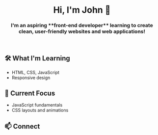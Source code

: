 <h1 align="center">Hi, I'm John 👋</h1>
<h3 align="center">I'm an aspiring **front-end developer** learning to create clean, user-friendly websites and web applications!</h3>

<br />

## 🛠️ What I'm Learning
- HTML, CSS, JavaScript
- Responsive design

## 🚀 Current Focus
- JavaScript fundamentals
- CSS layouts and animations

## 📫 Connect
<p align="left">
  <a href="https://www.linkedin.com/in/john-michael-trinidad-8b689a303/" target="_blank" height="40" alt="LinkedIn">
    
  </a> 
</p>
